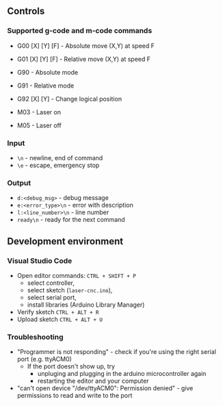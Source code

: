 ## Controls

### Supported g-code and m-code commands

* G00 \[X] \[Y] \[F] - Absolute move (X,Y) at speed F
* G01 \[X] \[Y] \[F] - Relative move (X,Y) at speed F
* G90 - Absolute mode
* G91 - Relative mode
* G92 \[X] \[Y] - Change logical position

* M03 - Laser on
* M05 - Laser off

### Input

* `\n` - newline, end of command
* `\e` - escape, emergency stop

### Output

* `d:<debug_msg>` - debug message
* `e:<error_type>\n` - error with description
* `l:<line_number>\n` - line number
* `ready\n` - ready for the next command

## Development environment

### Visual Studio Code

* Open editor commands: `CTRL + SHIFT + P`
	* select controller,
	* select sketch (`laser-cnc.ino`),
	* select serial port,
	* install libraries (Arduino Library Manager)
* Verify sketch `CTRL + ALT + R`
* Upload sketch `CTRL + ALT + U`

### Troubleshooting

* "Programmer is not responding" - check if you're using the right serial port (e.g. ttyACM0)
	* If the port doesn't show up, try
		* unpluging and plugging in the arduino microcontroller again
		* restarting the editor and your computer
* "can't open device "/dev/ttyACM0": Permission denied" - give permissions to read and write to the port